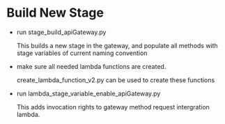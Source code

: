 # Build New Stage
- run stage_build_apiGateway.py

  This builds a new stage in the gateway, and populate all methods with stage variables of current naming convention
- make sure all needed lambda functions are created.

  create_lambda_function_v2.py can be used to create these functions
- run lambda_stage_variable_enable_apiGateway.py

  This adds invocation rights to gateway method request intergration lambda.
